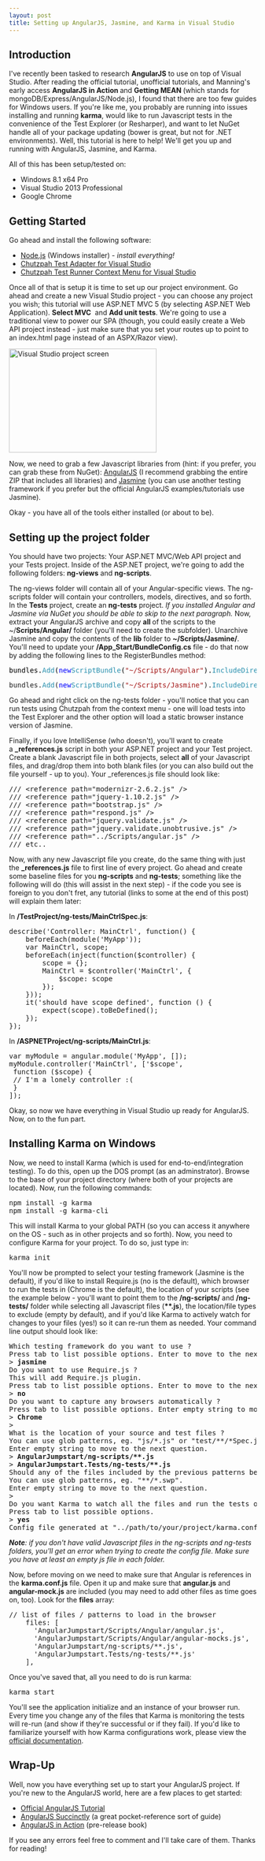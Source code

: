 ```yaml
---
layout: post
title: Setting up AngularJS, Jasmine, and Karma in Visual Studio
---
```


<h2>Introduction</h2>
I've recently been tasked to research <strong>AngularJS</strong> to use on top of Visual Studio. After reading the official tutorial, unofficial tutorials, and Manning's early access <strong>AngularJS in Action </strong>and <strong>Getting MEAN </strong>(which stands for mongoDB/Express/AngularJS/Node.js), I found that there are too few guides for Windows users. If you're like me, you probably are running into issues installing and running <strong>karma</strong>, would like to run Javascript tests in the convenience of the Test Explorer (or Resharper), and want to let NuGet handle all of your package updating (bower is great, but not for .NET environments). Well, this tutorial is here to help! We'll get you up and running with AngularJS, Jasmine, and Karma.

All of this has been setup/tested on:
<ul>
	<li>Windows 8.1 x64 Pro</li>
	<li>Visual Studio 2013 Professional</li>
	<li>Google Chrome</li>
</ul>
<h2>Getting Started</h2>
Go ahead and install the following software:
<ul>
	<li><a href="http://nodejs.org/">Node.js</a> (Windows installer) - <em>install everything!</em></li>
	<li><a href="http://visualstudiogallery.msdn.microsoft.com/f8741f04-bae4-4900-81c7-7c9bfb9ed1fe">Chutzpah Test Adapter for Visual Studio</a></li>
	<li><a href="http://visualstudiogallery.msdn.microsoft.com/71a4e9bd-f660-448f-bd92-f5a65d39b7f0">Chutzpah Test Runner Context Menu for Visual Studio</a></li>
</ul>
Once all of that is setup it is time to set up our project environment. Go ahead and create a new Visual Studio project - you can choose any project you wish; this tutorial will use ASP.NET MVC 5 (by selecting ASP.NET Web Application). <strong>Select MVC</strong>  and <strong>Add unit tests</strong>. We're going to use a traditional view to power our SPA (though, you could easily create a Web API project instead - just make sure that you set your routes up to point to an index.html page instead of an ASPX/Razor view).

<a href="http://codeforcoffee.org/wp-content/uploads/2014/04/angular.png"><img class="alignnone wp-image-162 size-medium" src="http://codeforcoffee.org/wp-content/uploads/2014/04/angular-300x211.png" alt="Visual Studio project screen" width="300" height="211" /></a>

Now, we need to grab a few Javascript libraries from (hint: if you prefer, you can grab these from NuGet): <a href="https://angularjs.org/">AngularJS</a> (I recommend grabbing the entire ZIP that includes all libraries) and <a href="https://github.com/pivotal/jasmine">Jasmine</a> (you can use another testing framework if you prefer but the official AngularJS examples/tutorials use Jasmine).

Okay - you have all of the tools either installed (or about to be).
<h2>Setting up the project folder</h2>
You should have two projects: Your ASP.NET MVC/Web API project and your Tests project. Inside of the ASP.NET project, we're going to add the following folders: <strong>ng-views</strong> and <strong>ng-scripts</strong>.

The ng-views folder will contain all of your Angular-specific views. The ng-scripts folder will contain your controllers, models, directives, and so forth. In the <strong>Tests</strong> project, create an <strong>ng-tests</strong> project. <em>If you installed Angular and Jasmine via NuGet you should be able to skip to the next paragraph. </em>Now, extract your AngularJS archive and copy <strong>all </strong>of the scripts to the ~/<strong>Scripts/Angular/</strong> folder (you'll need to create the subfolder). Unarchive Jasmine and copy the contents of the <strong>lib</strong> folder to <strong>~/Scripts/Jasmine/</strong>. You'll need to update your <strong>/App_Start/BundleConfig.cs</strong> file - do that now by adding the following lines to the RegisterBundles method:
<pre class="prettyprint prettyprinted" style="color: #222222;"><span class="pln" style="color: #000000;">bundles</span><span class="pun" style="color: #000000;">.</span><span class="typ" style="color: #2b91af;">Add</span><span class="pun" style="color: #000000;">(</span><span class="kwd" style="color: #0000ff;">new</span><span class="typ" style="color: #2b91af;">ScriptBundle</span><span class="pun" style="color: #000000;">(</span><span class="str" style="color: #a31515;">"~/Scripts/Angular"</span><span class="pun" style="color: #000000;">).</span><span class="typ" style="color: #2b91af;">IncludeDirectory</span><span class="pun" style="color: #000000;">(</span><span class="str" style="color: #a31515;">"~/Scripts/Angular","*.js"</span><span class="pun" style="color: #000000;">));
</span></pre>
<pre class="prettyprint prettyprinted" style="color: #222222;"><span class="pln">bundles</span><span class="pun">.</span><span class="typ" style="color: #2b91af;">Add</span><span class="pun">(</span><span class="kwd" style="color: #0000ff;">new</span><span class="typ" style="color: #2b91af;">ScriptBundle</span><span class="pun">(</span><span class="str" style="color: #a31515;">"~/Scripts/Jasmine"</span><span class="pun">).</span><span class="typ" style="color: #2b91af;">IncludeDirectory</span><span class="pun">(</span><span class="str" style="color: #a31515;">"~/Scripts/Jasmine","*.js"</span><span class="pun">));</span></pre>
Go ahead and right click on the ng-tests folder - you'll notice that you can run tests using Chutzpah from the context menu - one will load tests into the Test Explorer and the other option will load a static browser instance version of Jasmine.

Finally, if you love IntelliSense (who doesn't), you'll want to create a <strong>_references.js</strong> script in both your ASP.NET project and your Test project. Create a blank Javascript file in both projects, select <strong>all</strong> of your Javascript files, and drag/drop them into both blank files (or you can also build out the file yourself - up to you). Your _references.js file should look like:
<pre>/// &lt;reference path="modernizr-2.6.2.js" /&gt;
/// &lt;reference path="jquery-1.10.2.js" /&gt;
/// &lt;reference path="bootstrap.js" /&gt;
/// &lt;reference path="respond.js" /&gt;
/// &lt;reference path="jquery.validate.js" /&gt;
/// &lt;reference path="jquery.validate.unobtrusive.js" /&gt;
/// &lt;reference path="../Scripts/angular.js" /&gt;
/// etc..</pre>
Now, with any new Javascript file you create, do the same thing with just the <strong>_references.js</strong> file to first line of every project. Go ahead and create some baseline files for you <strong>ng-scripts</strong> and <strong>ng-tests</strong>; something like the following will do (this will assist in the next step) - if the code you see is foreign to you don't fret, any tutorial (links to some at the end of this post) will explain them later:

In <strong>/TestProject/ng-tests/MainCtrlSpec.js</strong>:
<pre id="LC1" class="line">describe('Controller: MainCtrl', function() {
    beforeEach(module('MyApp'));
    var MainCtrl, scope;
    beforeEach(inject(function($controller) {
        scope = {};
        MainCtrl = $controller('MainCtrl', {
            $scope: scope
        });
    }));
    it('should have scope defined', function () {
        expect(scope).toBeDefined();
    });
});</pre>
<p class="line">In <strong>/ASPNETProject/ng-scripts/MainCtrl.js</strong>:</p>

<pre class="line">var myModule = angular.module('MyApp', []);
myModule.controller('MainCtrl', ['$scope',
 function ($scope) {
 // I'm a lonely controller :(
 }
]);</pre>
<p class="line">Okay, so now we have everything in Visual Studio up ready for AngularJS. Now, on to the fun part.</p>

<h2>Installing Karma on Windows</h2>
Now, we need to install Karma (which is used for end-to-end/integration testing). To do this, open up the DOS prompt (as an adminstrator). Browse to the base of your project directory (where both of your projects are located). Now, run the following commands:
<pre>npm install -g karma
npm install -g karma-cli</pre>
This will install Karma to your global PATH (so you can access it anywhere on the OS - such as in other projects and so forth). Now, you need to configure Karma for your project. To do so, just type in:
<pre>karma init</pre>
You'll now be prompted to select your testing framework (Jasmine is the default), if you'd like to install Require.js (no is the default), which browser to run the tests in (Chrome is the default), the location of your scripts (see the example below - you'll want to point them to the <strong>/ng-scripts/</strong> and <strong>/ng-tests/</strong> folder while selecting all Javascript files (<strong>**.js</strong>), the location/file types to exclude (empty by default), and if you'd like Karma to actively watch for changes to your files (yes!) so it can re-run them as needed. Your command line output should look like:
<pre>Which testing framework do you want to use ?
Press tab to list possible options. Enter to move to the next question.
&gt; <strong>jasmine</strong>
Do you want to use Require.js ?
This will add Require.js plugin.
Press tab to list possible options. Enter to move to the next question.
&gt; <strong>no</strong>
Do you want to capture any browsers automatically ?
Press tab to list possible options. Enter empty string to move to the next question.
&gt; <strong>Chrome</strong>
&gt;
What is the location of your source and test files ?
You can use glob patterns, eg. "js/*.js" or "test/**/*Spec.js".
Enter empty string to move to the next question.
&gt; <strong>AngularJumpstart/ng-scripts/**.js</strong>
&gt; <strong>AngularJumpstart.Tests/ng-tests/**.js</strong>
Should any of the files included by the previous patterns be excluded ?
You can use glob patterns, eg. "**/*.swp".
Enter empty string to move to the next question.
&gt;
Do you want Karma to watch all the files and run the tests on change ?
Press tab to list possible options.
&gt; <strong>yes</strong>
Config file generated at "../path/to/your/project/karma.conf.js".</pre>
<em><strong>Note</strong>: if you don't have valid Javascript files in the ng-scripts and ng-tests folders, you'll get an error when trying to create the config file. Make sure you have at least an empty js file in each folder.</em>

Now, before moving on we need to make sure that Angular is references in the <strong>karma.conf.js</strong> file. Open it up and make sure that <strong>angular.js</strong> and <strong>angular-mock.js</strong> are included (you may need to add other files as time goes on, too). Look for the <strong>files</strong> array:
<pre id="LC16" class="line">// list of files / patterns to load in the browser
    files: [
      'AngularJumpstart/Scripts/Angular/angular.js',
      'AngularJumpstart/Scripts/Angular/angular-mocks.js',
      'AngularJumpstart/ng-scripts/**.js',
      'AngularJumpstart.Tests/ng-tests/**.js'
    ],</pre>
Once you've saved that, all you need to do is run karma:
<pre>karma start</pre>
You'll see the application initialize and an instance of your browser run. Every time you change any of the files that Karma is monitoring the tests will re-run (and show if they're successful or if they fail). If you'd like to familiarize yourself with how Karma configurations work, please view the <a href="http://karma-runner.github.io/0.8/intro/configuration.html">official documentation</a>.
<h2>Wrap-Up</h2>
Well, now you have everything set up to start your AngularJS project. If you're new to the AngularJS world, here are a few places to get started:
<ul>
	<li><a href="https://docs.angularjs.org/tutorial">Official AngularJS Tutorial</a></li>
	<li><a href="http://www.syncfusion.com/resources/techportal/ebooks/angularjs">AngularJS Succinctly</a> (a great pocket-reference sort of guide)</li>
	<li><a href="http://www.manning.com/bford/">AngularJS in Action</a> (pre-release book)</li>
</ul>
If you see any errors feel free to comment and I'll take care of them. Thanks for reading!

&nbsp;
<pre></pre>
<div id="LC1" class="line"></div>